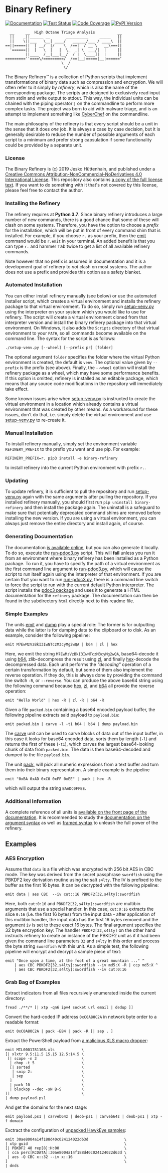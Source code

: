 # Binary Refinery
[![Documentation](.docbadge.svg)][docs]
[![Test Status](https://api.travis-ci.org/repositories/binref/refinery.svg?branch=master)][travis]
[![Code Coverage](https://codecov.io/gh/binref/refinery/branch/master/graph/badge.svg)][codecov]
[![PyPI Version](https://badge.fury.io/py/binary-refinery.svg)][pypi]
```
  __     __  High Octane Triage Analysis          __
  ||    _||______ __       __________     _____   ||
  ||    \||___   \__| ____/   ______/___ / ____\  ||
==||=====||  | __/  |/    \  /==|  / __ \   __\===]|
  '======||  |   \  |   |  \_  _| \  ___/|  |     ||
         ||____  /__|___|__/  / |  \____]|  |     ||
=========''====\/=========/  /==|__|=====|__|======'
                         \  /
                          \/
```
The Binary Refinery&trade; is a collection of Python scripts that implement transformations of binary data such as compression and encryption. We will often refer to it simply by _refinery_, which is also the name of the corresponding package. The scripts are designed to exclusively read input from stdin and write output to stdout. This way, the individual units can be chained with the piping operator `|` on the commandline to perform more complex tasks. The project was born to aid with malware triage, and is an attempt to implement something like [CyberChef](https://github.com/gchq/CyberChef) on the commandline.

The main philosophy of the refinery is that every script should be a unit in the sense that it does _one_ job. It is always a case by case decision, but it is generally desirable to reduce the number of possible arguments of each script to a minimum and prefer strong capsulation if some functionality could be provided by a separate unit.

### License

The Binary Refinery is (c) 2019 Jesko Hüttenhain, and published under a [Creative Commons Attribution-NonCommercial-NoDerivatives 4.0 International License][license]. This repository also contains [a copy of the full license text](LICENSE). If you want to do something with it that's not covered by this license, please feel free to contact the author.

### Installing the Refinery

The refinery requires at **Python 3.7**. Since binary refinery introduces a large number of new commands, there is a good chance that some of these will clash on some systems. Therefore, you have the option to choose a _prefix_ for the installation, which will be put in front of every command shim that is installed. For example, if you choose `r.` as your prefix, then the [emit](refinery/emit.py) command would be `r.emit` in your terminal. An added benefit is that you can type `r.` and hammer <kbd>Tab</kbd> twice to get a list of all available refinery commands.

Note however that no prefix is assumed in documentation and it is a development goal of refinery to _not_ clash on most systems. The author does not use a prefix and provides this option as a safety blanket.

### Automated Installation

You can either install refinery manually (see below) or use the automated installer script, which creates a virtual environment and installs the refinery package to that virtual environment. To do so, simply run [setup-venv.py](setup-venv.py) using the interpreter on your system which you would like to use for refinery. The script will create a virtual environment cloned from that interpreter version and install the binary refinery package into that virtual environment. On Windows, it also adds the `Scripts` directory of that virtual environment to your `PATH`, so all commands become available on the command line. The syntax for the script is as follows:
```
./setup-venv.py [--wheel] [--prefix pr] [folder]
```
The optional argument `folder` specifies the folder where the virtual Python environment is created, the default is `venv`. The optional value given by `--prefix` is the prefix (see above). Finally, the `--wheel` option will install the refinery package as a wheel, which may have some performance benefits. If this option is omitted, refinery is installed as an editable package, which means that any source code modifications in the repository will immediately take effect.

Some known issues arise when [setup-venv.py](setup-venv.py) is instructed to create the virtual environment in a location which already contains a virtual environment that was created by other means. As a workaround for these issues, don't do that, i.e. simply delete the virtual environment and use [setup-venv.py](setup-venv.py) to re-create it.

### Manual Installation

To install refinery manually, simply set the environment variable `REFINERY_PREFIX` to the prefix you want and use pip. For example:
```
REFINERY_PREFIX=r. pip3 install -e binary-refinery
```
to install refinery into the current Python environment with prefix `r.`.

### Updating

To update refinery, it is sufficient to pull the repository and run [setup-venv.py](setup-venv.py) again with the same arguments after pulling the repository. If you installed refinery manually, you should first run `pip uninstall binary-refinery` and then install the package again. The uninstall is a safeguard to make sure that potentially deprecated command shims are removed before installing the new version. If you are using a virtual environment, you can always just remove the entire directory and install again, of course.

### Generating Documentation

The documentation [is available online][docs], but you can also generate it locally. To do so, execute the [run-pdoc3.py](run-pdoc3.py) script. This will **fail** unless you run it from an environment where binary refinery has been installed as a Python package. To run it, you have to specify the path of a virtual environment as the first command line argument to [run-pdoc3.py](run-pdoc3.py), which will cause the script to run itself again using the interpreter of that environment. If you are certain that you want to run [run-pdoc3.py](run-pdoc3.py), there is a command line switch to force the script to run with the current default Python interpreter. The script installs the [pdoc3 package][pdoc3] and uses it to generate a HTML documentation for the `refinery` package. The documentation can then be found in the subdirectory `html` directly next to this readme file.

### Simple Examples

The units [emit][] and [dump][] play a special role: The former is for outputting data while the latter is for dumping data to the clipboard or to disk. As an example, consider the following pipeline:
```
emit M7EwMzVzBkI3IwNTczM3cyMg2wQA | b64 | zl | hex 
```
Here, we emit the string `M7EwMzVzBkI3IwNTczM3cyMg2wQA`, base64-decode it using [b64][], zlib-decompress the result using [zl][], and finally [hex][]-decode the decompressed data. Each unit performs the _"decoding"_ operation of a certain transformation by default, but some of them also implement the reverse operation. If they do, this is always done by providing the command line switch `-R`, or `--reverse`. You can produce the above base64 string using the following command because [hex][], [zl][], and [b64][] all provide the reverse operation:
```
emit "Hello World" | hex -R | zl -R | b64 -R
```

Given a file `packed.bin` containing a base64 encoded payload buffer, the following pipeline extracts said payload to `payload.bin`:
```
emit packed.bin | carve -l -t1 b64 | b64 | dump payload.bin
```
The [carve][] unit can be used to carve blocks of data out of the input buffer, in this case it looks for base64 encoded data, sorts them by length (`-l`) and returns the first of these (`-t1`), which carves the largest base64-looking chunk of data from `packed.bin`. The data is then base64-decoded and dumped to the file `payload.bin`. 

The unit [pack][], will pick all numeric expressions from a text buffer and turn them into their binary representation. A simple example is the pipeline
```
emit "0xBA 0xAD 0xC0 0xFF 0xEE" | pack | hex -R 
```
which will output the string `BAADC0FFEE`.


### Additional Information

A complete reference of all units is [available on the front page of the documentation][docs]. It is recommended to study the [documentation on the argument syntax][argformats] as well as [framed syntax][frame] to unleash the full power of the refinery.

## Examples

### AES Encryption

Assume that `data` is a file which was encrypted with 256 bit AES in CBC mode. The key was derived from the secret passphrase `swordfish` using the PBKDF2 key derivation routine using the salt `s4lty`. The IV is prefixed to the buffer as the first 16 bytes. It can be decrypted with the following pipeline:
```
emit data | aes CBC  --iv cut::16 PBKDF2[32,s4lty]:swordfish
```
Here, both `cut:0:16` and `PBKDF2[32,s4lty]:swordfish` are multibin arguments that use a special handler. In this case, `cut:0:16` extracts the slice `0:16` (i.e. the first 16 bytes) from the input data - after application of this multibin handler, the input data has the first 16 bytes removed and the argument `iv` is set to these exact 16 bytes. The final argument specifies the 32 byte encryption key: The handler `PBKDF2[32,s4lty]` on the other hand instructs refinery to create an instance of the PBKDF2 unit as if it had been given the command line parameters `32` and `s4lty` in this order and process the byte string `swordfish` with this unit. As a simple test, the following pipeline will encrypt and decrypt a sample piece of text:
```
emit "Once upon a time, at the foot of a great mountain ..." ^
    | aes CBC PBKDF2[32,s4lty]:swordfish --iv md5:X -R | ccp md5:X ^
    | aes CBC PBKDF2[32,s4lty]:swordfish --iv cut:0:16 
```

### Grab Bag of Examples

Extract indicators from all files recursively enumerated inside the current directory:
```
fread ./**/* [| xtp -qn6 ipv4 socket url email | dedup ]]
```
Convert the hard-coded IP address `0xC0A80C2A` in network byte order to a readable format:
```
emit 0xC0A80C2A | pack -EB4 | pack -R [| sep . ]
```
Extract the PowerShell payload from [a malicious XLS macro dropper](https://malshare.com/sample.php?action=detail&hash=c5e1106f9654a23320132cbc61b3f29d):
```
emit MIL0001781108.xls            \
[| xlxtr 9.5:11.5 15.15 12.5:14.5 \
 [| scope -n 3                    \
  | chop -t 5                     \
  [| sorted                       \
   | snip 2:                      \
   | sep                          \
  ]                               \
  | pack 10                       \
  | blockop --dec -sN B-S         \
]]                                \
| dump payload.ps1
```
And get the domains for the next stage:
```
emit payload.ps1 | carveb64z | deob-ps1 | carveb64z | deob-ps1 | xtp -f domain
```
Exctract the configuration of [unpacked HawkEye samples](https://malshare.com/sample.php?action=detail&hash=30ae8004a14f188d40c024124022d63d):
```
emit 30ae8004a14f188d40c024124022d63d                \
| xtp guid                                           \
[| PBKDF2 48 rep[8]:H:00                             \
 | cca perc[RCDATA]:30ae8004a14f188d40c024124022d63d \
 | aes -Q CBC x::32 --iv x::16                       \
]                                                    \
| dnds
```


[pdoc3]: https://pdoc3.github.io/pdoc/
[docs]: https://binref.github.io/
[argformats]: https://binref.github.io/lib/argformats.html
[frame]: https://binref.github.io/lib/frame.html
[license]: https://creativecommons.org/licenses/by-nc-nd/4.0/legalcode
[travis]: https://travis-ci.org/binref/refinery
[codecov]: https://codecov.io/github/binref/refinery/?branch=master
[pypi]: https://pypi.org/project/binary-refinery/

[dump]: https://binref.github.io/#refinery.dump
[emit]: https://binref.github.io/#refinery.emit
[hex]: https://binref.github.io/#refinery.hex
[zl]: https://binref.github.io/#refinery.zl
[b64]: https://binref.github.io/#refinery.b64
[carve]: https://binref.github.io/#refinery.carve
[pack]: https://binref.github.io/#refinery.pack
